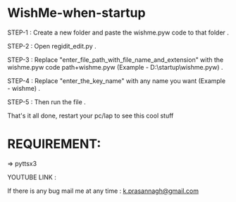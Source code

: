 # WishMe-when-startup

STEP-1 : Create a new folder and paste the wishme.pyw code to that folder .

STEP-2 : Open regidit_edit.py .

STEP-3 : Replace "enter_file_path_with_file_name_and_extension" with the wishme.pyw code path+wishme.pyw (Example - D:\\startup\\wishme.pyw) .

STEP-4 : Replace "enter_the_key_name" with any name you want (Example - wishme) .

STEP-5 : Then run the file .

That's it all done, restart your pc/lap to see this cool stuff

# REQUIREMENT:

  => pyttsx3
  
YOUTUBE LINK :  
  
If there is any bug mail me at any time : k.prasannagh@gmail.com
